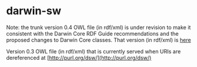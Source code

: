 # darwin-sw
Note: the trunk version 0.4 OWL file (in rdf/xml) is under revision to make it consistent with the Darwin Core RDF Guide recommendations and the proposed changes to Darwin Core classes. That version (in rdf/xml) is [here](https://github.com/darwin-sw/dsw/blob/master/dsw.owl)

Version 0.3 OWL file (in rdf/xml) that is currently served when URIs are dereferenced at [http://purl.org/dsw/](http://purl.org/dsw/) 
